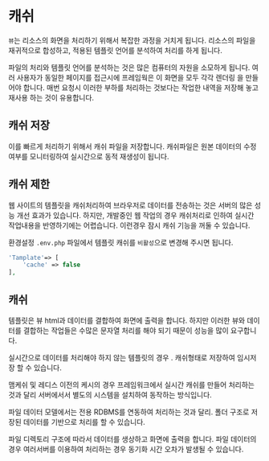 # 캐쉬
`뷰`는 리소스의 화면을 처리하기 위해서 복잡한 과정을 거치게 됩니다. 
리소스의 파일을 재귀적으로 합성하고, 적용된 템플릿 언어를 분석하여 처리를 하게 됩니다. 

파일의 처리와 템플릿 언어를 분석하는 것은 많은 컴퓨터의 자원을 소모하게 됩니다. 
여러 사용자가 동일한 페이지를 접근시에 프레임웍은 이 화면을 모두 각각 렌더링 을 만들어야 합니다.
매번 요청시 이러한 부하를 처리하는 것보다는 작업한 내역을 저장해 놓고 재사용 하는 것이 유용합니다.

## 캐쉬 저장
이를 빠르게 처리하기 위해서 캐쉬 파일을 저장합니다. 캐쉬파일은 원본 데이터의 수정여부를 모니터링하여 실시간으로 동적 재생성이 됩니다.

## 캐쉬 제한
웹 사이트의 템플릿을 캐쉬처리하여 브라우저로 데이터를 전송하는 것은 서버의 많은 성능 개선 효과가 있습니다. 
하지만, 개발중인 웹 작업의 경우 캐쉬처리로 인하여 실시간 작업내용을 반영하기에는 어렵습니다.
이런경우 잠시 캐쉬 기능을 꺼둘 수 있습니다.

환경설정 `.env.php` 파일에서 템플릿 캐쉬를 `비활성`으로 변경해 주시면 됩니다.

```php
'Tamplate'=> [
    'cache' => false
],
```


## 캐쉬
템플릿은 뷰 html과 데이터를 결합하여 화면에 출력을 합니다. 하지만 이러한 뷰와 데이터를 결합하는 작업들은 수많은 문자열 처리를 해야 되기 때문이 성능을 많이 요구합니다.

실시간으로 데이터를 처리해야 하지 않는 템플릿의 경우 . 캐쉬형태로 저장하여 임시저장 할 수 있습니다.

맴케쉬 및 레디스
이전의 케시의 경우 프레임워크에서 실시간 캐쉬를 만들어 처리하는 것과 달리 서버에서서 별도의 시스템을 설치하여 동작하는 방식입니다.

파일 데이터
모델에서는 전용 RDBMS를 연동하여 처리하는 것과 달리. 폴더 구조로 저장된 데이터를 기반으로 처리를 할 수 있습니다.

파일 디렉토리 구조에 따라서 데이터를 생상하고 화면에 출력을 합니다.
파일 데이터의 경우 여러서버를 이용하여 처리하는 경우 동기화 시간 오차가 발생될 수 있습니다.